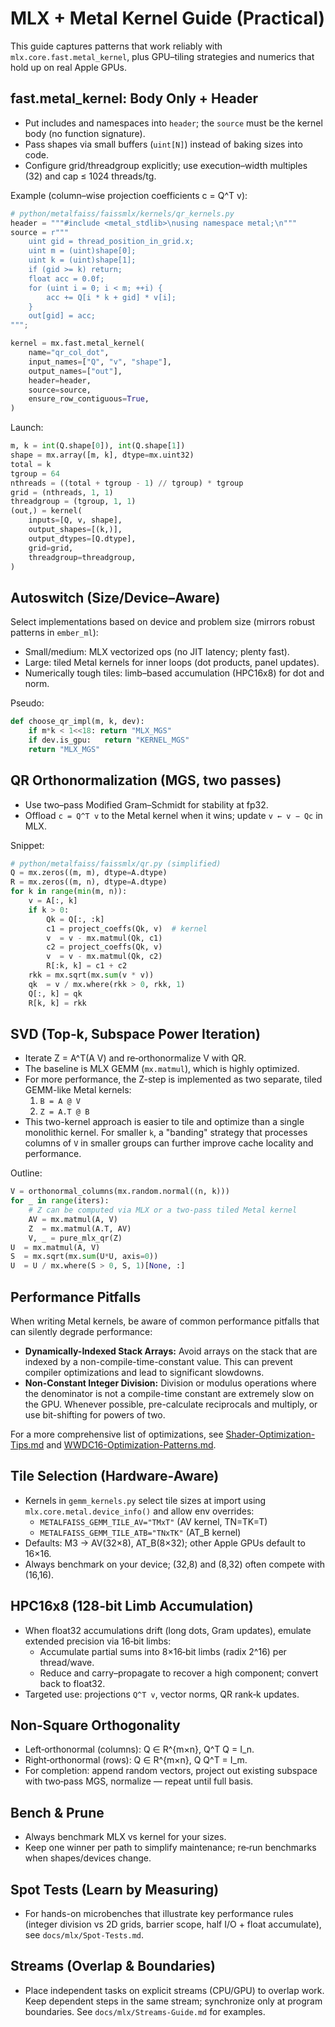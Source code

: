 # MLX + Metal Kernel Guide (Practical)

This guide captures patterns that work reliably with `mlx.core.fast.metal_kernel`, plus GPU–tiling strategies and numerics that hold up on real Apple GPUs.

## fast.metal_kernel: Body Only + Header

- Put includes and namespaces into `header`; the `source` must be the kernel body (no function signature).
- Pass shapes via small buffers (`uint[N]`) instead of baking sizes into code.
- Configure grid/threadgroup explicitly; use execution–width multiples (32) and cap ≤ 1024 threads/tg.

Example (column–wise projection coefficients c = Q^T v):

```python
# python/metalfaiss/faissmlx/kernels/qr_kernels.py
header = """#include <metal_stdlib>\nusing namespace metal;\n"""
source = r"""
    uint gid = thread_position_in_grid.x;
    uint m = (uint)shape[0];
    uint k = (uint)shape[1];
    if (gid >= k) return;
    float acc = 0.0f;
    for (uint i = 0; i < m; ++i) {
        acc += Q[i * k + gid] * v[i];
    }
    out[gid] = acc;
""";

kernel = mx.fast.metal_kernel(
    name="qr_col_dot",
    input_names=["Q", "v", "shape"],
    output_names=["out"],
    header=header,
    source=source,
    ensure_row_contiguous=True,
)
```

Launch:

```python
m, k = int(Q.shape[0]), int(Q.shape[1])
shape = mx.array([m, k], dtype=mx.uint32)
total = k
tgroup = 64
nthreads = ((total + tgroup - 1) // tgroup) * tgroup
grid = (nthreads, 1, 1)
threadgroup = (tgroup, 1, 1)
(out,) = kernel(
    inputs=[Q, v, shape],
    output_shapes=[(k,)],
    output_dtypes=[Q.dtype],
    grid=grid,
    threadgroup=threadgroup,
)
```

## Autoswitch (Size/Device–Aware)

Select implementations based on device and problem size (mirrors robust patterns in `ember_ml`):

- Small/medium: MLX vectorized ops (no JIT latency; plenty fast).
- Large: tiled Metal kernels for inner loops (dot products, panel updates).
- Numerically tough tiles: limb–based accumulation (HPC16x8) for dot and norm.

Pseudo:

```python
def choose_qr_impl(m, k, dev):
    if m*k < 1<<18: return "MLX_MGS"
    if dev.is_gpu:   return "KERNEL_MGS"
    return "MLX_MGS"
```

## QR Orthonormalization (MGS, two passes)

- Use two–pass Modified Gram–Schmidt for stability at fp32.
- Offload `c = Q^T v` to the Metal kernel when it wins; update `v ← v − Qc` in MLX.

Snippet:

```python
# python/metalfaiss/faissmlx/qr.py (simplified)
Q = mx.zeros((m, m), dtype=A.dtype)
R = mx.zeros((m, n), dtype=A.dtype)
for k in range(min(m, n)):
    v = A[:, k]
    if k > 0:
        Qk = Q[:, :k]
        c1 = project_coeffs(Qk, v)  # kernel
        v  = v - mx.matmul(Qk, c1)
        c2 = project_coeffs(Qk, v)
        v  = v - mx.matmul(Qk, c2)
        R[:k, k] = c1 + c2
    rkk = mx.sqrt(mx.sum(v * v))
    qk  = v / mx.where(rkk > 0, rkk, 1)
    Q[:, k] = qk
    R[k, k] = rkk
```

## SVD (Top‑k, Subspace Power Iteration)

- Iterate Z = A^T(A V) and re‑orthonormalize V with QR.
- The baseline is MLX GEMM (`mx.matmul`), which is highly optimized.
- For more performance, the Z-step is implemented as two separate, tiled GEMM-like Metal kernels:
  1.  `B = A @ V`
  2.  `Z = A.T @ B`
- This two-kernel approach is easier to tile and optimize than a single monolithic kernel. For smaller `k`, a "banding" strategy that processes columns of `V` in smaller groups can further improve cache locality and performance.

Outline:

```python
V = orthonormal_columns(mx.random.normal((n, k)))
for _ in range(iters):
    # Z can be computed via MLX or a two-pass tiled Metal kernel
    AV = mx.matmul(A, V) 
    Z  = mx.matmul(A.T, AV)
    V, _ = pure_mlx_qr(Z)
U  = mx.matmul(A, V)
S  = mx.sqrt(mx.sum(U*U, axis=0))
U  = U / mx.where(S > 0, S, 1)[None, :]
```

## Performance Pitfalls

When writing Metal kernels, be aware of common performance pitfalls that can silently degrade performance:

- **Dynamically-Indexed Stack Arrays:** Avoid arrays on the stack that are indexed by a non-compile-time-constant value. This can prevent compiler optimizations and lead to significant slowdowns.
- **Non-Constant Integer Division:** Division or modulus operations where the denominator is not a compile-time constant are extremely slow on the GPU. Whenever possible, pre-calculate reciprocals and multiply, or use bit-shifting for powers of two.

For a more comprehensive list of optimizations, see [Shader-Optimization-Tips.md](../metal/Shader-Optimization-Tips.md) and [WWDC16-Optimization-Patterns.md](./WWDC16-Optimization-Patterns.md).

## Tile Selection (Hardware-Aware)

- Kernels in `gemm_kernels.py` select tile sizes at import using `mlx.core.metal.device_info()` and allow env overrides:
  - `METALFAISS_GEMM_TILE_AV="TMxT"` (AV kernel, TN=TK=T)
  - `METALFAISS_GEMM_TILE_ATB="TNxTK"` (AT_B kernel)
- Defaults: M3 → AV(32×8), AT_B(8×32); other Apple GPUs default to 16×16.
- Always benchmark on your device; (32,8) and (8,32) often compete with (16,16).

## HPC16x8 (128‑bit Limb Accumulation)

- When float32 accumulations drift (long dots, Gram updates), emulate extended precision via 16‑bit limbs:
  - Accumulate partial sums into 8×16‑bit limbs (radix 2^16) per thread/wave.
  - Reduce and carry–propagate to recover a high component; convert back to float32.
- Targeted use: projections `Q^T v`, vector norms, QR rank‑k updates.

## Non‑Square Orthogonality

- Left‑orthonormal (columns): Q ∈ R^{m×n}, Q^T Q = I_n.
- Right‑orthonormal (rows): Q ∈ R^{m×n}, Q Q^T = I_m.
- For completion: append random vectors, project out existing subspace with two‑pass MGS, normalize — repeat until full basis.

## Bench & Prune

- Always benchmark MLX vs kernel for your sizes.
- Keep one winner per path to simplify maintenance; re‑run benchmarks when shapes/devices change.

## Spot Tests (Learn by Measuring)

- For hands-on microbenches that illustrate key performance rules (integer division vs 2D grids, barrier scope, half I/O + float accumulate), see `docs/mlx/Spot-Tests.md`.

## Streams (Overlap & Boundaries)

- Place independent tasks on explicit streams (CPU/GPU) to overlap work. Keep dependent steps in the same stream; synchronize only at program boundaries. See `docs/mlx/Streams-Guide.md` for examples.
